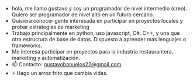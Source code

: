 -  hola, me llamo gustavo y soy un programador de nivel intermedio (creo). Quiero ser programador de nivel alto en un futuro cercano. 
-  Quisiera conocer gente interesada en participar en proyectos locales y probar estrategias de marketing
-  Trabajo principalmente en python, uso javascript, C#, C++, y una que otra estructura de base de datos. Dispuesto a aprender más lenguajes o frameworks.
-  Me interesa participar en proyectos para la industria restaurantera, marketing y automatización. 
- 📫 Contacto: gustavobanuelos22@gmail.com
- ⚡ Hago un arroz frito que cambia vidas. 

<!---
GustavoJosh/GustavoJosh is a ✨ special ✨ repository because its `README.md` (this file) appears on your GitHub profile.
You can click the Preview link to take a look at your changes.
--->
